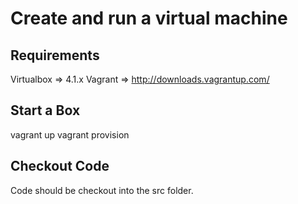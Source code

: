 # Create and run a virtual machine #

## Requirements ##
Virtualbox => 4.1.x
Vagrant    => http://downloads.vagrantup.com/


## Start a Box ##
vagrant up
vagrant provision

## Checkout Code ##
Code should be checkout into the src folder.